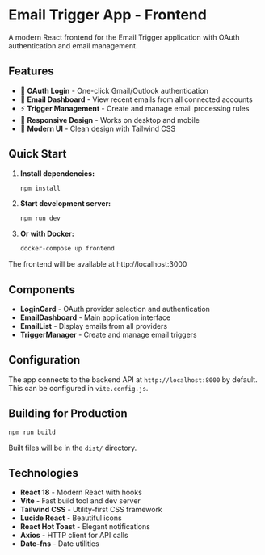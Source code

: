 # Email Trigger App - Frontend

A modern React frontend for the Email Trigger application with OAuth authentication and email management.

## Features

- 🔐 **OAuth Login** - One-click Gmail/Outlook authentication
- 📧 **Email Dashboard** - View recent emails from all connected accounts
- ⚡ **Trigger Management** - Create and manage email processing rules
- 📱 **Responsive Design** - Works on desktop and mobile
- 🎨 **Modern UI** - Clean design with Tailwind CSS

## Quick Start

1. **Install dependencies:**
   ```bash
   npm install
   ```

2. **Start development server:**
   ```bash
   npm run dev
   ```

3. **Or with Docker:**
   ```bash
   docker-compose up frontend
   ```

The frontend will be available at http://localhost:3000

## Components

- **LoginCard** - OAuth provider selection and authentication
- **EmailDashboard** - Main application interface
- **EmailList** - Display emails from all providers
- **TriggerManager** - Create and manage email triggers

## Configuration

The app connects to the backend API at `http://localhost:8000` by default. This can be configured in `vite.config.js`.

## Building for Production

```bash
npm run build
```

Built files will be in the `dist/` directory.

## Technologies

- **React 18** - Modern React with hooks
- **Vite** - Fast build tool and dev server
- **Tailwind CSS** - Utility-first CSS framework
- **Lucide React** - Beautiful icons
- **React Hot Toast** - Elegant notifications
- **Axios** - HTTP client for API calls
- **Date-fns** - Date utilities